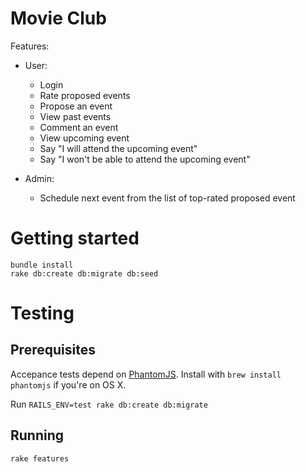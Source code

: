 Movie Club
==========

Features:
  * User:
    - Login
    - Rate proposed events
    - Propose an event
    - View past events
    - Comment an event
    - View upcoming event
    - Say "I will attend the upcoming event"
    - Say "I won't be able to attend the upcoming event"

  * Admin:
    - Schedule next event from the list of top-rated proposed event

Getting started
===============

    bundle install
    rake db:create db:migrate db:seed

Testing
=======

Prerequisites
-------------

Accepance tests depend on [PhantomJS](http://phantomjs.org).
Install with ``brew install phantomjs`` if you're on OS X.

Run ``RAILS_ENV=test rake db:create db:migrate``

Running
-------

    rake features



